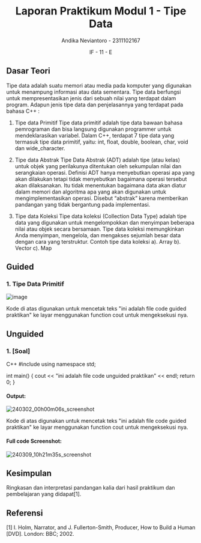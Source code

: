 # <h1 align="center">Laporan Praktikum Modul 1 - Tipe Data</h1>
<p align="center">Andika Neviantoro - 2311102167</p>
<p align="center">IF - 11 - E</p>

## Dasar Teori

Tipe data adalah suatu memori atau media pada komputer yang digunakan untuk menampung informasi atau data sementara. Tipe data berfungsi untuk mempresentasikan jenis dari sebuah nilai yang terdapat dalam program. Adapun jenis tipe data dan penjelasannya yang terdapat pada bahasa C++ :

1. Tipe data Primitif
   Tipe data primitif adalah tipe data bawaan bahasa pemrograman dan bisa langsung digunakan programmer untuk mendeklarasikan variabel. Dalam C++, terdapat 7 tipe data yang termasuk tipe data primitif, yaitu: int, float, double, boolean, char, void dan wide_character.

2. Tipe data Abstrak
   Tipe Data Abstrak (ADT) adalah tipe (atau kelas) untuk objek yang perilakunya ditentukan oleh sekumpulan nilai dan serangkaian operasi. Definisi ADT hanya menyebutkan operasi apa yang akan dilakukan tetapi tidak menyebutkan bagaimana operasi tersebut akan dilaksanakan. Itu tidak menentukan bagaimana data akan diatur dalam memori dan algoritma apa yang akan digunakan untuk mengimplementasikan operasi. Disebut “abstrak” karena memberikan pandangan yang tidak bergantung pada implementasi.

3. Tipe data Koleksi
   Tipe data koleksi (Collection Data Type) adalah tipe data yang digunakan untuk mengelompokkan dan menyimpan beberapa nilai atau objek secara bersamaan. Tipe data koleksi memungkinkan Anda menyimpan, mengelola, dan mengakses sejumlah besar data dengan cara yang terstruktur. Contoh tipe data koleksi
   a). Array
   b). Vector
   c). Map
   
## Guided 

### 1. Tipe Data Primitif

![image](https://github.com/andikaneviantoro/Struktur-Data-Assigment/assets/98001415/ce36ca9f-91f5-4d7c-af35-3a9497cefab2)


Kode di atas digunakan untuk mencetak teks "ini adalah file code guided praktikan" ke layar menggunakan function cout untuk mengeksekusi nya.

## Unguided 

### 1. [Soal]

C++
#include <iostream>
using namespace std;

int main() {
    cout << "ini adalah file code unguided praktikan" << endl;
    return 0;
}

#### Output:
![240302_00h00m06s_screenshot](https://github.com/suxeno/Struktur-Data-Assignment/assets/111122086/6d1727a8-fb77-4ecf-81ff-5de9386686b7)

Kode di atas digunakan untuk mencetak teks "ini adalah file code guided praktikan" ke layar menggunakan function cout untuk mengeksekusi nya.

#### Full code Screenshot:
![240309_10h21m35s_screenshot](https://github.com/suxeno/Struktur-Data-Assignment/assets/111122086/41e9641c-ad4e-4e50-9ca4-a0215e336b04)


## Kesimpulan
Ringkasan dan interpretasi pandangan kalia dari hasil praktikum dan pembelajaran yang didapat[1].

## Referensi
[1] I. Holm, Narrator, and J. Fullerton-Smith, Producer, How to Build a Human [DVD]. London: BBC; 2002.
